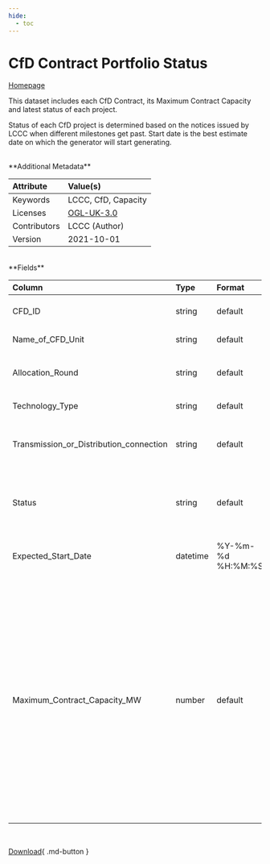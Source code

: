 ```yaml
---
hide:
  - toc
---
```


# CfD Contract Portfolio Status

[Homepage](https://www.lowcarboncontracts.uk/data-portal/dataset/cfd-contract-portfolio-status)

This dataset includes each CfD Contract, its Maximum Contract Capacity and latest status of each project.

Status of each CfD project is determined based on the notices issued by LCCC when different milestones get past. Start date is the best estimate date on which the generator will start generating.

<br>
**Additional Metadata**

| Attribute    | Value(s)                                                                                 |
|:-------------|:-----------------------------------------------------------------------------------------|
| Keywords     | LCCC, CfD, Capacity                                                                      |
| Licenses     | [OGL-UK-3.0](https://www.nationalarchives.gov.uk/doc/open-government-licence/version/3/) |
| Contributors | LCCC (Author)                                                                            |
| Version      | 2021-10-01                                                                               |








<br>
**Fields**

| Column                                  | Type     | Format            | Title                                   | Description                                                                                                                                                                                                                                                                                                                       |
|:----------------------------------------|:---------|:------------------|:----------------------------------------|:----------------------------------------------------------------------------------------------------------------------------------------------------------------------------------------------------------------------------------------------------------------------------------------------------------------------------------|
| CFD_ID                                  | string   | default           | CfD ID                                  | ID which identifies each CfD generator                                                                                                                                                                                                                                                                                            |
| Name_of_CFD_Unit                        | string   | default           | Name of CfD Unit                        | Name of a CfD Unit                                                                                                                                                                                                                                                                                                                |
| Allocation_Round                        | string   | default           | Allocation Round                        | The associated CfD allocation round for the site                                                                                                                                                                                                                                                                                  |
| Technology_Type                         | string   | default           | Technology Type                         | Technologies of CfD generators                                                                                                                                                                                                                                                                                                    |
| Transmission_or_Distribution_connection | string   | default           | Transmission or Distribution Connection | Connection type of the transmission or distribution network                                                                                                                                                                                                                                                                       |
| Status                                  | string   | default           | Status                                  | Different stages of CfD contracts. E.g: Pre-Start Date, Post-Start Date,Terminated                                                                                                                                                                                                                                                |
| Expected_Start_Date                     | datetime | %Y-%m-%d %H:%M:%S | Estimated Start Date                    | Estimated date on which the generator will start generating                                                                                                                                                                                                                                                                       |
| Maximum_Contract_Capacity_MW            | number   | default           | Maximum Contract Capacity (MW)          | Generators submit an Initial Installed Capacity Estimate (IICE) at the time of application. The IICE is used as a reference point throughout the CfD. For a successful generator, Installed Capacity can only ever be altered lower than the IICE. The IICE can be adjusted downwards by up to 25% by the Milestone Delivery Date |

<br>

[Download](https://osuked.github.io/Power-Station-Dictionary/attribute_sources/cfd-contract-portfolio-status/cfd-contract-portfolio-status.csv){ .md-button }

<br>
